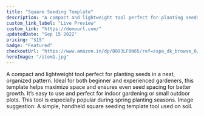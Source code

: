 ```yaml
---
title: "Square Seeding Template"
description: "A compact and lightweight tool perfect for planting seeds in a neat, organized pattern"
custom_link_label: "Live Preview"
custom_link: "https://demourl.com/"
updatedDate: "Sep 15 2022"
pricing: "$15"
badge: "Featured"
checkoutUrl: "https://www.amazon.in/dp/B093LF8N65/ref=sspa_dk_browse_0/?_encoding=UTF8&ie=UTF8&psc=1&sp_csd=d2lkZ2V0TmFtZT1zcF9icm93c2VfdGhlbWF0aWM%3D&sp_cr=DUB&pd_rd_w=Q0niF&content-id=amzn1.sym.03dd4e4f-18be-4a89-bdfc-ab72f4d162e0&pf_rd_p=03dd4e4f-18be-4a89-bdfc-ab72f4d162e0&pf_rd_r=JKD5W0QP72T6FJ8Q0SNF&pd_rd_wg=KvzHz&pd_rd_r=e1cd5817-c8d1-4176-af5e-d2b88efc38c7&ref_=sspa_dk_browse"
heroImage: "/item1.jpg"
---
```


A compact and lightweight tool perfect for planting seeds in a neat, organized pattern. Ideal for both beginner and experienced gardeners, this template helps maximize space and ensures even seed spacing for better growth. It’s easy to use and perfect for indoor gardening or small outdoor plots. This tool is especially popular during spring planting seasons.
Image suggestion: A simple, handheld square seeding template tool used on soil.